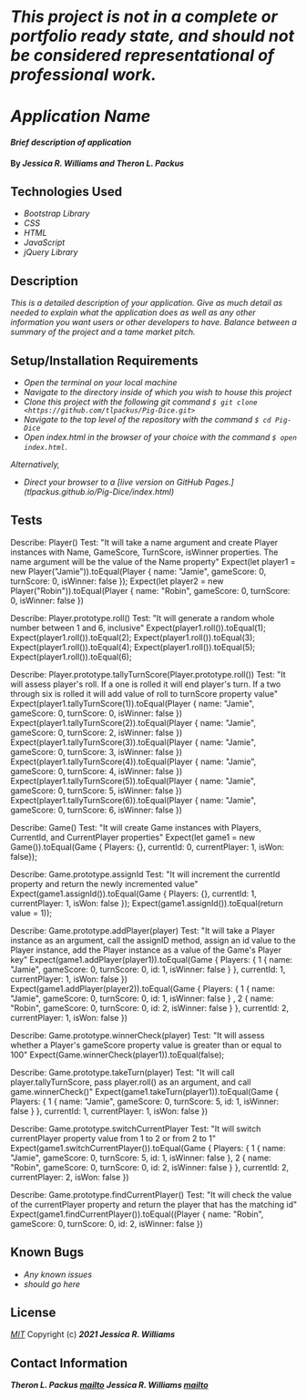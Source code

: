 # _This project is not in a complete or portfolio ready state, and should not be considered representational of professional work._

# _Application Name_

#### _Brief description of application_

#### By _**Jessica R. Williams and Theron L. Packus**_

## Technologies Used

* _Bootstrap Library_
* _CSS_
* _HTML_
* _JavaScript_
* _jQuery Library_

## Description

_This is a detailed description of your application. Give as much detail as needed to explain what the application does as well as any other information you want users or other developers to have. Balance between a summary of the project and a tame market pitch._

## Setup/Installation Requirements
>
* _Open the terminal on your local machine_
* _Navigate to the directory inside of which you wish to house this project_
* _Clone this project with the following git command `$ git clone <https://github.com/tlpackus/Pig-Dice.git>`_
* _Navigate to the top level of the repository with the command `$ cd Pig-Dice`_
* _Open index.html in the browser of your choice with the command `$ open index.html`_.

_Alternatively,_

* _Direct your browser to a [live version on GitHub Pages.] (tlpackus.github.io/Pig-Dice/index.html)_


## Tests

Describe: Player()
Test: "It will take a name argument and create Player instances with Name, GameScore, TurnScore, isWinner properties. The name argument will be the value of the Name property"
Expect(let player1 = new Player("Jamie")).toEqual(Player { name: "Jamie", gameScore: 0, turnScore: 0, isWinner: false });
Expect(let player2 = new Player("Robin")).toEqual(Player { name: "Robin", gameScore: 0, turnScore: 0, isWinner: false })

Describe: Player.prototype.roll()
Test: "It will generate a random whole number between 1 and 6, inclusive"
Expect(player1.roll()).toEqual(1);
Expect(player1.roll()).toEqual(2);
Expect(player1.roll()).toEqual(3);
Expect(player1.roll()).toEqual(4);
Expect(player1.roll()).toEqual(5);
Expect(player1.roll()).toEqual(6);

Describe: Player.prototype.tallyTurnScore(Player.prototype.roll())
Test: "It will assess player's roll. If a one is rolled it will end player's turn. If a two through six is rolled it will add value of roll to turnScore property value"
Expect(player1.tallyTurnScore(1)).toEqual(Player { name: "Jamie", gameScore: 0, turnScore: 0, isWinner: false })
Expect(player1.tallyTurnScore(2)).toEqual(Player { name: "Jamie", gameScore: 0, turnScore: 2, isWinner: false })
Expect(player1.tallyTurnScore(3)).toEqual(Player { name: "Jamie", gameScore: 0, turnScore: 3, isWinner: false })
Expect(player1.tallyTurnScore(4)).toEqual(Player { name: "Jamie", gameScore: 0, turnScore: 4, isWinner: false })
Expect(player1.tallyTurnScore(5)).toEqual(Player { name: "Jamie", gameScore: 0, turnScore: 5, isWinner: false })
Expect(player1.tallyTurnScore(6)).toEqual(Player { name: "Jamie", gameScore: 0, turnScore: 6, isWinner: false })

Describe: Game()
Test: "It will create Game instances with Players, CurrentId, and CurrentPlayer properties"
Expect(let game1 = new Game()).toEqual(Game { Players: {}, currentId: 0, currentPlayer: 1, isWon: false});

Describe: Game.prototype.assignId
Test: "It will increment the currentId property and return the newly incremented value"
Expect(game1.assignId()).toEqual(Game { Players: {}, currentId: 1, currentPlayer: 1, isWon: false });
Expect(game1.assignId()).toEqual(return value = 1));

Describe: Game.prototype.addPlayer(player)
Test: "It will take a Player instance as an argument, call the assignID method, assign an id value to the Player instance, add the Player instance as a value of the Game's Player key"
Expect(game1.addPlayer(player1)).toEqual(Game { Players: { 1 { name: "Jamie", gameScore: 0, turnScore: 0, id: 1, isWinner: false } }, currentId: 1, currentPlayer: 1, isWon: false })
Expect(game1.addPlayer(player2)).toEqual(Game { Players: { 1 { name: "Jamie", gameScore: 0, turnScore: 0, id: 1, isWinner: false } , 2 { name: "Robin", gameScore: 0, turnScore: 0, id: 2, isWinner: false } }, currentId: 2, currentPlayer: 1, isWon: false })

Describe: Game.prototype.winnerCheck(player)
Test: "It will assess whether a Player's gameScore property value is greater than or equal to 100"
Expect(Game.winnerCheck(player1)).toEqual(false);

Describe: Game.prototype.takeTurn(player)
Test: "It will call player.tallyTurnScore, pass player.roll() as an argument, and call game.winnerCheck()"
Expect(game1.takeTurn(player1)).toEqual(Game { Players: { 1 { name: "Jamie", gameScore: 0, turnScore: 5, id: 1, isWinner: false } }, currentId: 1, currentPlayer: 1, isWon: false })

Describe: Game.prototype.switchCurrentPlayer
Test: "It will switch currentPlayer property value from 1 to 2 or from 2 to 1"
Expect(game1.switchCurrentPlayer()).toEqual(Game { Players: { 1 { name: "Jamie", gameScore: 0, turnScore: 5, id: 1, isWinner: false }, 2 { name: "Robin", gameScore: 0, turnScore: 0, id: 2, isWinner: false } }, currentId: 2, currentPlayer: 2, isWon: false })

Describe: Game.prototype.findCurrentPlayer()
Test: "It will check the value of the currentPlayer property and return the player that has the matching id"
Expect(game1.findCurrentPlayer()).toEqual((Player { name: "Robin", gameScore: 0, turnScore: 0, id: 2, isWinner: false })

## Known Bugs

* _Any known issues_
* _should go here_

## License
*[MIT](https://choosealicense.com/licenses/mit/)*
Copyright (c) **_2021 Jessica R. Williams_**
## Contact Information
**_Theron L. Packus [mailto](mailto:tlpackus@gmail.com)_**
**_Jessica R. Williams [mailto](mailto:jessicarubinwilliams@gmail.com)_**
